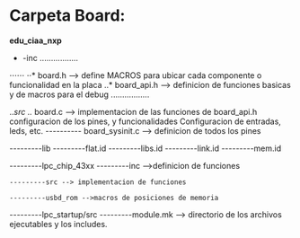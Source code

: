 
# Carpeta Board:

__edu_ciaa_nxp__
- -inc
.................

⋅⋅⋅⋅⋅⋅ ⋅⋅* board.h --> define MACROS para ubicar cada  componente o funcionalidad en la placa 
		..* board_api.h --> definicion de funciones basicas y de macros para el debug
.................

..*src
		..* board.c --> implementacion de las funciones de board_api.h
					configuracion de los pines, y funcionalidades
					Configuracion de entradas, leds, etc.
		---------- board_sysinit.c --> definicion de todos los pines

---------lib
	---------flat.id
	---------libs.id
	---------link.id
	---------mem.id

---------lpc_chip_43xx
	---------inc -->definicion de funciones
		
	---------src --> implementacion de funciones

	---------usbd_rom -->macros de posiciones de memoria  		

---------lpc_startup/src
---------module.mk --> directorio de los archivos ejecutables y los includes.
